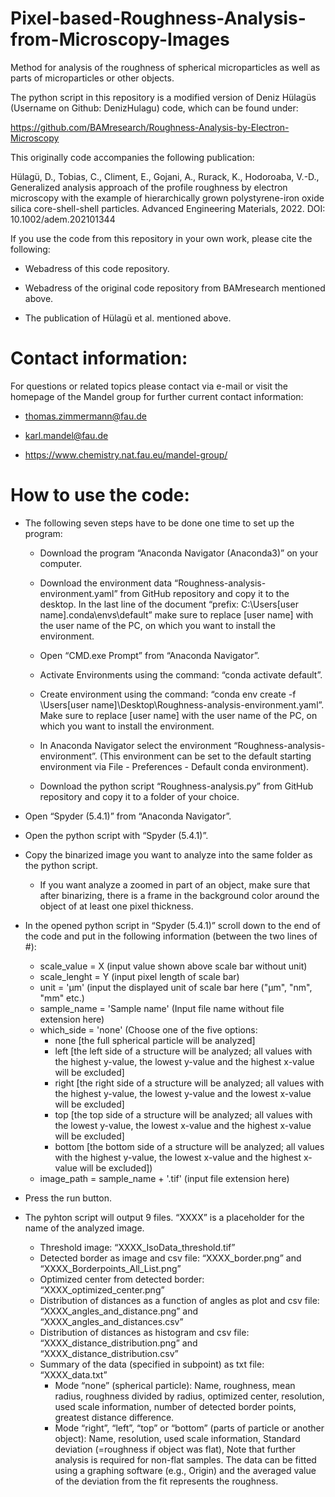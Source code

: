 # Pixel-based-Roughness-Analysis-from-Microscopy-Images
Method for analysis of the roughness of spherical microparticles as well as parts of microparticles or other objects.

The python script in this repository is a modified version of Deniz Hülagüs (Username on Github: DenizHulagu) code, which can be found under:

https://github.com/BAMresearch/Roughness-Analysis-by-Electron-Microscopy

This originally code accompanies the following publication:

Hülagü, D., Tobias, C., Climent, E., Gojani, A., Rurack, K., Hodoroaba, V.-D., Generalized analysis approach of the profile roughness by electron microscopy with the example of hierarchically grown polystyrene-iron oxide silica core-shell-shell particles. Advanced Engineering Materials, 2022. DOI: 10.1002/adem.202101344  


If you use the code from this repository in your own work, please cite the following:

-	Webadress of this code repository.

-	Webadress of the original code repository from BAMresearch mentioned above.

-	The publication of Hülagü et al. mentioned above. 


# Contact information:
For questions or related topics please contact via e-mail or visit the homepage of the Mandel group for further current contact information:

-	thomas.zimmermann@fau.de

-	karl.mandel@fau.de

-	https://www.chemistry.nat.fau.eu/mandel-group/ 


# How to use the code:

- The following seven steps have to be done one time to set up the program:

  - Download the program “Anaconda Navigator (Anaconda3)” on your computer.
  
  - Download the environment data “Roughness-analysis-environment.yaml” from GitHub repository and copy it to the desktop. In the last line of the document “prefix: C:\Users\[user name]\.conda\envs\default” make sure to replace [user name] with the user name of the PC, on which you want to install the environment.
  
  - Open “CMD.exe Prompt” from “Anaconda Navigator”.
  
  - Activate Environments using the command: “conda activate default”.
  
  - Create environment using the command: “conda env create -f \Users\[user name]\Desktop\Roughness-analysis-environment.yaml”. Make sure to replace [user name] with the user name of the PC, on which you want to install the environment.
  
  - In Anaconda Navigator select the environment “Roughness-analysis-environment”. (This environment can be set to the default starting environment via File - Preferences - Default conda environment).
  
  - Download the python script “Roughness-analysis.py” from GitHub repository and copy it to a folder of your choice.
  
-	Open “Spyder (5.4.1)” from “Anaconda Navigator”.

-	Open the python script with “Spyder (5.4.1)”.

- Copy the binarized image you want to  analyze into the same folder as the python script. 

  - If you want analyze a zoomed in part of an object, make sure that after binarizing, there is a frame in the background color around the object of at least one pixel thickness.

-	In the opened python script in “Spyder (5.4.1)” scroll down to the end of the code and put in the following information (between the two lines of #):

    -	scale_value = X (input value shown above scale bar without unit)
    -	scale_lenght = Y (input pixel length of scale bar)
    -	unit = 'µm' (input the displayed unit of scale bar here ("µm", "nm", "mm" etc.)
    -	sample_name = 'Sample name'   (Input file name without file extension here)
    -	which_side = 'none'  (Choose one of the five options: 
        -	none [the full spherical particle will be analyzed]
        -	left [the left side of a structure will be analyzed; all values with the highest y-value, the lowest y-value and the highest x-value will be excluded]
        -	right [the right side of a structure will be analyzed; all values with the highest y-value, the lowest y-value and the lowest x-value will be excluded]
        -	top [the top side of a structure will be analyzed; all values with the lowest y-value, the lowest x-value and the highest x-value will be excluded]
        -	bottom [the bottom side of a structure will be analyzed; all values with the highest y-value, the lowest x-value and the highest x-value will be excluded])
    -	image_path = sample_name + '.tif' (input file extension here)
-	Press the run button.
-	The pyhton script will output 9 files. “XXXX” is a placeholder for the name of the analyzed image.
    -	Threshold image: “XXXX_IsoData_threshold.tif”
    -	Detected border as image and csv file: “XXXX_border.png” and “XXXX_Borderpoints_All_List.png”
    -	Optimized center from detected border: “XXXX_optimized_center.png”
    -	Distribution of distances as a function of angles as plot and csv file: “XXXX_angles_and_distance.png” and “XXXX_angles_and_distances.csv”
    -	Distribution of distances as histogram and csv file: “XXXX_distance_distribution.png” and “XXXX_distance_distribution.csv”
    -	Summary of the data (specified in subpoint) as txt file: “XXXX_data.txt”
        -	Mode “none” (spherical particle): Name, roughness, mean radius, roughness divided by radius, optimized center, resolution, used scale information, number of detected border points, greatest distance difference.
        -	Mode “right”, “left”, “top” or “bottom” (parts of particle or another object): Name, resolution, used scale information, Standard deviation (=roughness if object was flat), Note that further analysis is required for non-flat samples. The data can be fitted using a graphing software (e.g., Origin) and the averaged value of the deviation from the fit represents the roughness.
